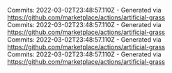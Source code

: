 Commits: 2022-03-02T23:48:57.110Z - Generated via https://github.com/marketplace/actions/artificial-grass
<br>
Commits: 2022-03-02T23:48:57.110Z - Generated via https://github.com/marketplace/actions/artificial-grass
<br>
Commits: 2022-03-02T23:48:57.110Z - Generated via https://github.com/marketplace/actions/artificial-grass
<br>
Commits: 2022-03-02T23:48:57.110Z - Generated via https://github.com/marketplace/actions/artificial-grass
<br>
